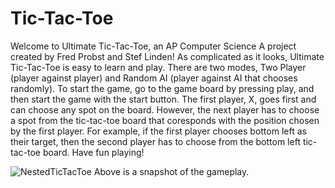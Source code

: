 # Tic-Tac-Toe
Welcome to Ultimate Tic-Tac-Toe, an AP Computer Science A project created by Fred Probst and Stef Linden! As complicated as it looks, Ultimate Tic-Tac-Toe is easy to learn and play. There are two modes, Two Player (player against player) and Random AI (player against AI that chooses randomly). To start the game, go to the game board by pressing play, and then start the game with the start button. The first player, X, goes first and can choose any spot on the board. However, the next player has to choose a spot from the tic-tac-toe board that coresponds with the position chosen by the first player. For example, if the first player chooses bottom left as their target, then the second player has to choose from the bottom left tic-tac-toe board. Have fun playing!

![NestedTicTacToe](https://user-images.githubusercontent.com/55303312/198906891-c20613d5-d1f4-43a6-9fad-fe144307b0bc.PNG)
Above is a snapshot of the gameplay.
